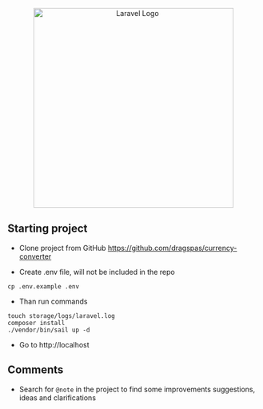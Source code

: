 <p align="center"><a href="https://laravel.com" target="_blank"><img src="https://raw.githubusercontent.com/laravel/art/master/logo-lockup/5%20SVG/2%20CMYK/1%20Full%20Color/laravel-logolockup-cmyk-red.svg" width="400" alt="Laravel Logo"></a></p>

## Starting project

- Clone project from GitHub https://github.com/dragspas/currency-converter

- Create .env file, will not be included in the repo

```
cp .env.example .env
```

- Than run commands

```
touch storage/logs/laravel.log
composer install
./vendor/bin/sail up -d
```

- Go to http://localhost

## Comments

- Search for `@note` in the project to find some improvements suggestions, ideas and clarifications
